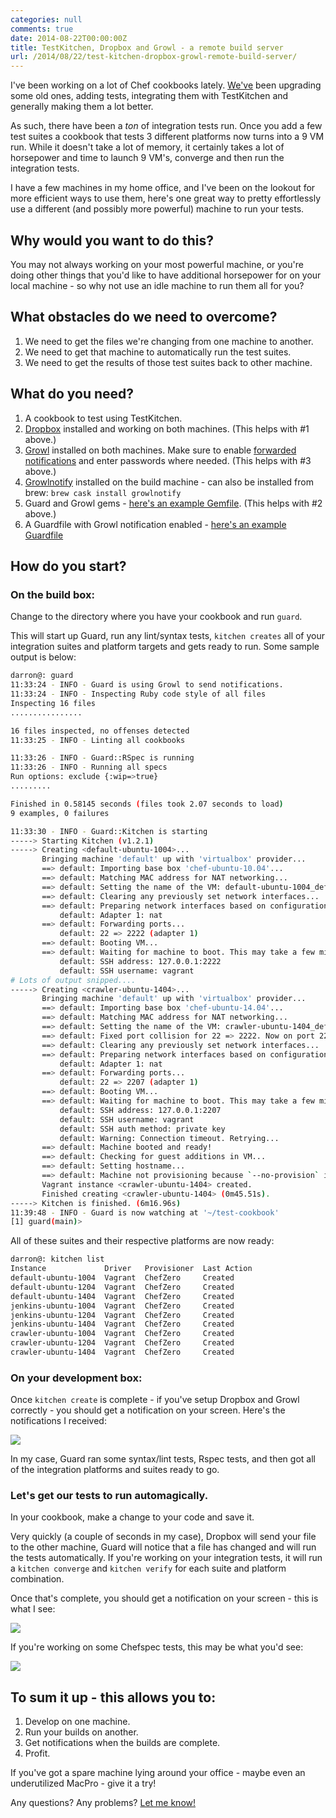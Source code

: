 ```yaml
---
categories: null
comments: true
date: 2014-08-22T00:00:00Z
title: TestKitchen, Dropbox and Growl - a remote build server
url: /2014/08/22/test-kitchen-dropbox-growl-remote-build-server/
---
```


I've been working on a lot of Chef cookbooks lately. [We've](http://www.datadoghq.com/) been upgrading some old ones, adding tests, integrating them with TestKitchen and generally making them a lot better.

As such, there have been a *ton* of integration tests run. Once you add a few test suites a cookbook that tests 3 different platforms now turns into a 9 VM run. While it doesn't take a lot of memory, it certainly takes a lot of horsepower and time to launch 9 VM's, converge and then run the integration tests.

I have a few machines in my home office, and I've been on the lookout for more efficient ways to use them, here's one great way to pretty effortlessly use a different (and possibly more powerful) machine to run your tests.

## Why would you want to do this?

You may not always working on your most powerful machine, or you're doing other things that you'd like to have additional horsepower for on your local machine - so why not use an idle machine to run them all for you?

## What obstacles do we need to overcome?

1. We need to get the files we're changing from one machine to another.
2. We need to get that machine to automatically run the test suites.
3. We need to get the results of those test suites back to other machine.

## What do you need?

1. A cookbook to test using TestKitchen.
2. [Dropbox](https://www.dropbox.com/) installed and working on both machines. (This helps with #1 above.)
3. [Growl](http://growl.info/) installed on both machines. Make sure to enable [forwarded notifications](/images/2014/fbys4-10-09.jpg) and enter passwords where needed. (This helps with #3 above.)
4. [Growlnotify](http://growl.cachefly.net/GrowlNotify-2.1.zip) installed on the build machine - can also be installed from brew: `brew cask install growlnotify`
5. Guard and Growl gems - [here's an example Gemfile](https://github.com/darron/skeleton-cookbook/blob/master/Gemfile#L13-L18). (This helps with #2 above.)
6. A Guardfile with Growl notification enabled - [here's an example Guardfile](https://github.com/darron/skeleton-cookbook/blob/master/Guardfile)

## How do you start?

### On the build box:

Change to the directory where you have your cookbook and run `guard`.

This will start up Guard, run any lint/syntax tests, `kitchen creates` all of your integration suites and platform targets and gets ready to run. Some sample output is below:

```bash
darron@: guard
11:33:24 - INFO - Guard is using Growl to send notifications.
11:33:24 - INFO - Inspecting Ruby code style of all files
Inspecting 16 files
................

16 files inspected, no offenses detected
11:33:25 - INFO - Linting all cookbooks

11:33:26 - INFO - Guard::RSpec is running
11:33:26 - INFO - Running all specs
Run options: exclude {:wip=>true}
.........

Finished in 0.58145 seconds (files took 2.07 seconds to load)
9 examples, 0 failures

11:33:30 - INFO - Guard::Kitchen is starting
-----> Starting Kitchen (v1.2.1)
-----> Creating <default-ubuntu-1004>...
       Bringing machine 'default' up with 'virtualbox' provider...
       ==> default: Importing base box 'chef-ubuntu-10.04'...
       ==> default: Matching MAC address for NAT networking...
       ==> default: Setting the name of the VM: default-ubuntu-1004_default_1408728822930
       ==> default: Clearing any previously set network interfaces...
       ==> default: Preparing network interfaces based on configuration...
           default: Adapter 1: nat
       ==> default: Forwarding ports...
           default: 22 => 2222 (adapter 1)
       ==> default: Booting VM...
       ==> default: Waiting for machine to boot. This may take a few minutes...
           default: SSH address: 127.0.0.1:2222
           default: SSH username: vagrant
# Lots of output snipped....
-----> Creating <crawler-ubuntu-1404>...
       Bringing machine 'default' up with 'virtualbox' provider...
       ==> default: Importing base box 'chef-ubuntu-14.04'...
       ==> default: Matching MAC address for NAT networking...
       ==> default: Setting the name of the VM: crawler-ubuntu-1404_default_1408729156367
       ==> default: Fixed port collision for 22 => 2222. Now on port 2207.
       ==> default: Clearing any previously set network interfaces...
       ==> default: Preparing network interfaces based on configuration...
           default: Adapter 1: nat
       ==> default: Forwarding ports...
           default: 22 => 2207 (adapter 1)
       ==> default: Booting VM...
       ==> default: Waiting for machine to boot. This may take a few minutes...
           default: SSH address: 127.0.0.1:2207
           default: SSH username: vagrant
           default: SSH auth method: private key
           default: Warning: Connection timeout. Retrying...
       ==> default: Machine booted and ready!
       ==> default: Checking for guest additions in VM...
       ==> default: Setting hostname...
       ==> default: Machine not provisioning because `--no-provision` is specified.
       Vagrant instance <crawler-ubuntu-1404> created.
       Finished creating <crawler-ubuntu-1404> (0m45.51s).
-----> Kitchen is finished. (6m16.96s)
11:39:48 - INFO - Guard is now watching at '~/test-cookbook'
[1] guard(main)>
```

All of these suites and their respective platforms are now ready:

```bash
darron@: kitchen list
Instance             Driver   Provisioner  Last Action
default-ubuntu-1004  Vagrant  ChefZero     Created
default-ubuntu-1204  Vagrant  ChefZero     Created
default-ubuntu-1404  Vagrant  ChefZero     Created
jenkins-ubuntu-1004  Vagrant  ChefZero     Created
jenkins-ubuntu-1204  Vagrant  ChefZero     Created
jenkins-ubuntu-1404  Vagrant  ChefZero     Created
crawler-ubuntu-1004  Vagrant  ChefZero     Created
crawler-ubuntu-1204  Vagrant  ChefZero     Created
crawler-ubuntu-1404  Vagrant  ChefZero     Created
```

### On your development box:

Once `kitchen create` is complete - if you've setup Dropbox and Growl correctly - you should get a notification on your screen. Here's the notifications I received:

<img src="/images/2014/6fs0p-11-47.jpg" border="0" />

In my case, Guard ran some syntax/lint tests, Rspec tests, and then got all of the integration platforms and suites ready to go.

### Let's get our tests to run automagically.

In your cookbook, make a change to your code and save it.

Very quickly (a couple of seconds in my case), Dropbox will send your file to the other machine, Guard will notice that a file has changed and will run the tests automatically. If you're working on your integration tests, it will run a `kitchen converge` and `kitchen verify` for each suite and platform combination.

Once that's complete, you should get a notification on your screen - this is what I see:

<img src="/images/2014/ip48n-12-01.jpg" border="0" />

If you're working on some Chefspec tests, this may be what you'd see:

<img src="/images/2014/xveku-12-03.jpg" border="0" />

## To sum it up - this allows you to:

1. Develop on one machine.
2. Run your builds on another.
3. Get notifications when the builds are complete.
4. Profit.

If you've got a spare machine lying around your office - maybe even an underutilized MacPro - give it a try!

Any questions? Any problems? [Let me know!](https://twitter.com/darron)
